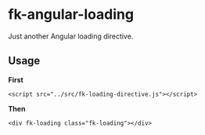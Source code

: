 # fk-angular-loading

Just another Angular loading directive.

## Usage

__First__
```
<script src="../src/fk-loading-directive.js"></script>
```

__Then__
```
<div fk-loading class="fk-loading"></div>
```